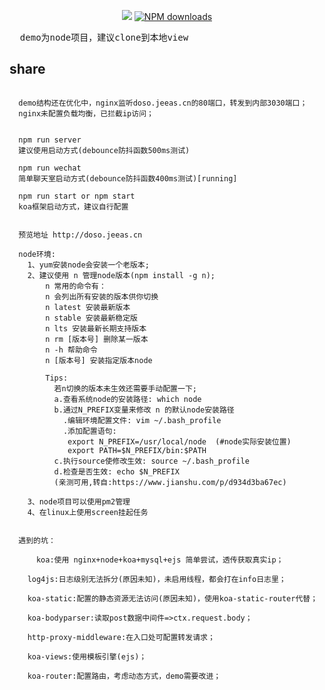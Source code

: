 
<div align="center">

[![](https://flat.badgen.net/npm/v/dosn?icon=npm)](https://www.npmjs.com/package/dosn) [![NPM downloads](http://img.shields.io/npm/dm/dosn.svg?style=flat-square)](https://www.npmjs.com/package/dosn)

</div>
<pre>
  demo为node项目，建议clone到本地view
</pre>

## share
```
  
  demo结构还在优化中，nginx监听doso.jeeas.cn的80端口，转发到内部3030端口；
  nginx未配置负载均衡，已拦截ip访问；


  npm run server
  建议使用启动方式(debounce防抖函数500ms测试)

  npm run wechat
  简单聊天室启动方式(debounce防抖函数400ms测试)[running]

  npm run start or npm start
  koa框架启动方式，建议自行配置


  预览地址 http://doso.jeeas.cn

  node环境:
    1、yum安装node会安装一个老版本;
    2、建议使用 n 管理node版本(npm install -g n);
        n 常用的命令有：
        n 会列出所有安装的版本供你切换
        n latest 安装最新版本
        n stable 安装最新稳定版
        n lts 安装最新长期支持版本
        n rm [版本号] 删除某一版本
        n -h 帮助命令
        n [版本号] 安装指定版本node

        Tips:
          若n切换的版本未生效还需要手动配置一下;
          a.查看系统node的安装路径: which node
          b.通过N_PREFIX变量来修改 n 的默认node安装路径
            .编辑环境配置文件: vim ~/.bash_profile 
            .添加配置语句:
             export N_PREFIX=/usr/local/node  (#node实际安装位置)
             export PATH=$N_PREFIX/bin:$PATH
          c.执行source使修改生效: source ~/.bash_profile
          d.检查是否生效: echo $N_PREFIX
          (亲测可用,转自:https://www.jianshu.com/p/d934d3ba67ec)

    3、node项目可以使用pm2管理
    4、在linux上使用screen挂起任务


  遇到的坑：

	  koa:使用 nginx+node+koa+mysql+ejs 简单尝试，透传获取真实ip；

  	log4js:日志级别无法拆分(原因未知)，未启用线程，都会打在info日志里；

  	koa-static:配置的静态资源无法访问(原因未知)，使用koa-static-router代替；

  	koa-bodyparser:读取post数据中间件=>ctx.request.body；

  	http-proxy-middleware:在入口处可配置转发请求；

  	koa-views:使用模板引擎(ejs)；

  	koa-router:配置路由，考虑动态方式，demo需要改进；






``` 